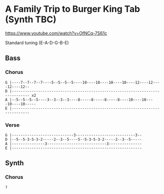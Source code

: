 # A Family Trip to Burger King Tab (Synth TBC)

<https://www.youtube.com/watch?v=OfNCq-7S61c>

Standard tuning (E-A-D-G-B-E)

## Bass

### Chorus

    G |----7--7--7--7----5--5--5--5----10----10----10----10----12----12----12----12--
    D |------------------------------------------------------------------------------ x2
    A |--5--5--5--5----3--3--3--3----8-----8-----8-----8----10----10----10----10-----
    E |------------------------------------------------------------------------------

### Verse

    G |----------------------------3---------------------------3--
    D |--5--5-3-5-3-2-----2--3--5----5--5-3-5-3-2-----2--3--5-----
    A |---------------3---------------------------3---------------
    E |-----------------------------------------------------------

## Synth

### Chorus

    ?
